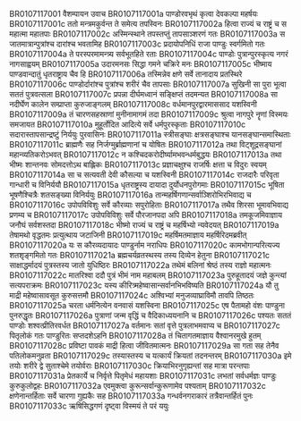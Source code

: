 BR0107117001    वैशम्पायन उवाच
BR0107117001a	पाण्डोरवभृथं कृत्वा देवकल्पा महर्षयः
BR0107117001c	ततो मन्त्रमकुर्वन्त ते समेत्य तपस्विनः
BR0107117002a	हित्वा राज्यं च राष्ट्रं च स महात्मा महातपाः
BR0107117002c	अस्मिन्स्थाने तपस्तप्तुं तापसाञ्शरणं गतः
BR0107117003a	स जातमात्रान्पुत्रांश्च दारांश्च भवतामिह
BR0107117003c	प्रदायोपनिधिं राजा पाण्डुः स्वर्गमितो गतः
BR0107117004a	ते परस्परमामन्त्र्य सर्वभूतहिते रताः
BR0107117004c	पाण्डोः पुत्रान्पुरस्कृत्य नगरं नागसाह्वयम्
BR0107117005a	उदारमनसः सिद्धा गमने चक्रिरे मनः
BR0107117005c	भीष्माय पाण्डवान्दातुं धृतराष्ट्राय चैव हि
BR0107117006a	तस्मिन्नेव क्षणे सर्वे तानादाय प्रतस्थिरे
BR0107117006c	पाण्डोर्दारांश्च पुत्रांश्च शरीरं चैव तापसाः
BR0107117007a	सुखिनी सा पुरा भूत्वा सततं पुत्रवत्सला
BR0107117007c	प्रपन्ना दीर्घमध्वानं सङ्क्षिप्तं तदमन्यत
BR0107117008a	सा नदीर्घेण कालेन सम्प्राप्ता कुरुजाङ्गलम्
BR0107117008c	वर्धमानपुरद्वारमाससाद यशस्विनी
BR0107117009a	तं चारणसहस्राणां मुनीनामागमं तदा
BR0107117009c	श्रुत्वा नागपुरे नॄणां विस्मयः समजायत
BR0107117010a	मुहूर्तोदित आदित्ये सर्वे धर्मपुरस्कृताः
BR0107117010c	सदारास्तापसान्द्रष्टुं निर्ययुः पुरवासिनः
BR0107117011a	स्त्रीसङ्घाः क्षत्रसङ्घाश्च यानसङ्घान्समास्थिताः
BR0107117011c	ब्राह्मणैः सह निर्जग्मुर्ब्राह्मणानां च योषितः
BR0107117012a	तथा विट्शूद्रसङ्घानां महान्व्यतिकरोऽभवत्
BR0107117012c	न कश्चिदकरोदीर्ष्यामभवन्धर्मबुद्धयः
BR0107117013a	तथा भीष्मः शान्तनवः सोमदत्तोऽथ बाह्लिकः
BR0107117013c	प्रज्ञाचक्षुश्च राजर्षिः क्षत्ता च विदुरः स्वयम्
BR0107117014a	सा च सत्यवती देवी कौसल्या च यशस्विनी
BR0107117014c	राजदारैः परिवृता गान्धारी च विनिर्ययौ
BR0107117015a	धृतराष्ट्रस्य दायादा दुर्योधनपुरोगमाः
BR0107117015c	भूषिता भूषणैश्चित्रैः शतसङ्ख्या विनिर्ययुः
BR0107117016a	तान्महर्षिगणान्सर्वाञ्शिरोभिरभिवाद्य च
BR0107117016c	उपोपविविशुः सर्वे कौरव्याः सपुरोहिताः
BR0107117017a	तथैव शिरसा भूमावभिवाद्य प्रणम्य च
BR0107117017c	उपोपविविशुः सर्वे पौरजानपदा अपि
BR0107117018a	तमकूजमिवाज्ञाय जनौघं सर्वशस्तदा
BR0107117018c	भीष्मो राज्यं च राष्ट्रं च महर्षिभ्यो न्यवेदयत्
BR0107117019a	तेषामथो वृद्धतमः प्रत्युत्थाय जटाजिनी
BR0107117019c	महर्षिमतमाज्ञाय महर्षिरिदमब्रवीत्
BR0107117020a	यः स कौरव्यदायादः पाण्डुर्नाम नराधिपः
BR0107117020c	कामभोगान्परित्यज्य शतशृङ्गमितो गतः
BR0107117021a	ब्रह्मचर्यव्रतस्थस्य तस्य दिव्येन हेतुना
BR0107117021c	साक्षाद्धर्मादयं पुत्रस्तस्य जातो युधिष्ठिरः
BR0107117022a	तथेमं बलिनां श्रेष्ठं तस्य राज्ञो महात्मनः
BR0107117022c	मातरिश्वा ददौ पुत्रं भीमं नाम महाबलम्
BR0107117023a	पुरुहूतादयं जज्ञे कुन्त्यां सत्यपराक्रमः
BR0107117023c	यस्य कीरित्र्महेष्वासान्सर्वानभिभविष्यति
BR0107117024a	यौ तु माद्री महेष्वासावसूत कुरुसत्तमौ
BR0107117024c	अश्विभ्यां मनुजव्याघ्राविमौ तावपि तिष्ठतः
BR0107117025a	चरता धर्मनित्येन वनवासं यशस्विना
BR0107117025c	एष पैतामहो वंशः पाण्डुना पुनरुद्धृतः
BR0107117026a	पुत्राणां जन्म वृद्धिं च वैदिकाध्ययनानि च
BR0107117026c	पश्यतः सततं पाण्डोः शश्वत्प्रीतिरवर्धत
BR0107117027a	वर्तमानः सतां वृत्ते पुत्रलाभमवाप्य च
BR0107117027c	पितृलोकं गतः पाण्डुरितः सप्तदशेऽहनि
BR0107117028a	तं चितागतमाज्ञाय वैश्वानरमुखे हुतम्
BR0107117028c	प्रविष्टा पावकं माद्री हित्वा जीवितमात्मनः
BR0107117029a	सा गता सह तेनैव पतिलोकमनुव्रता
BR0107117029c	तस्यास्तस्य च यत्कार्यं क्रियतां तदनन्तरम्
BR0107117030a	इमे तयोः शरीरे द्वे सुताश्चेमे तयोर्वराः
BR0107117030c	क्रियाभिरनुगृह्यन्तां सह मात्रा परन्तपाः
BR0107117031a	प्रेतकार्ये च निर्वृत्ते पितृमेधं महायशाः
BR0107117031c	लभतां सर्वधर्मज्ञः पाण्डुः कुरुकुलोद्वहः
BR0107117032a	एवमुक्त्वा कुरून्सर्वान्कुरूणामेव पश्यताम्
BR0107117032c	क्षणेनान्तर्हिताः सर्वे चारणा गुह्यकैः सह
BR0107117033a	गन्धर्वनगराकारं तत्रैवान्तर्हितं पुनः
BR0107117033c	ऋषिसिद्धगणं दृष्ट्वा विस्मयं ते परं ययुः
